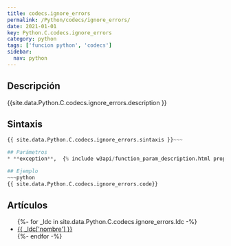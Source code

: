```yaml
---
title: codecs.ignore_errors
permalink: /Python/codecs/ignore_errors/
date: 2021-01-01
key: Python.C.codecs.ignore_errors
category: python
tags: ['funcion python', 'codecs']
sidebar: 
  nav: python
---
```


## Descripción
{{site.data.Python.C.codecs.ignore_errors.description }}

## Sintaxis
~~~python
{{ site.data.Python.C.codecs.ignore_errors.sintaxis }}~~~

## Parámetros
* **exception**,  {% include w3api/function_param_description.html propiedad=site.data.Python.C.codecs.ignore_errors valor="exception" %}

## Ejemplo
~~~python
{{ site.data.Python.C.codecs.ignore_errors.code}}
~~~

## Artículos
<ul>
{%- for _ldc in site.data.Python.C.codecs.ignore_errors.ldc -%}
   <li>
       <a href="{{_ldc['url'] }}">{{ _ldc['nombre'] }}</a>
   </li>
{%- endfor -%}
</ul>
